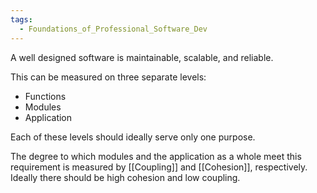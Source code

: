 ```yaml
---
tags:
  - Foundations_of_Professional_Software_Dev
---
```

A well designed software is maintainable, scalable, and reliable.

This can be measured on three separate levels:
- Functions
- Modules
- Application

Each of these levels should ideally serve only one purpose.

The degree to which modules and the application as a whole meet this requirement is measured by [[Coupling]] and [[Cohesion]], respectively. Ideally there should be high cohesion and low coupling.